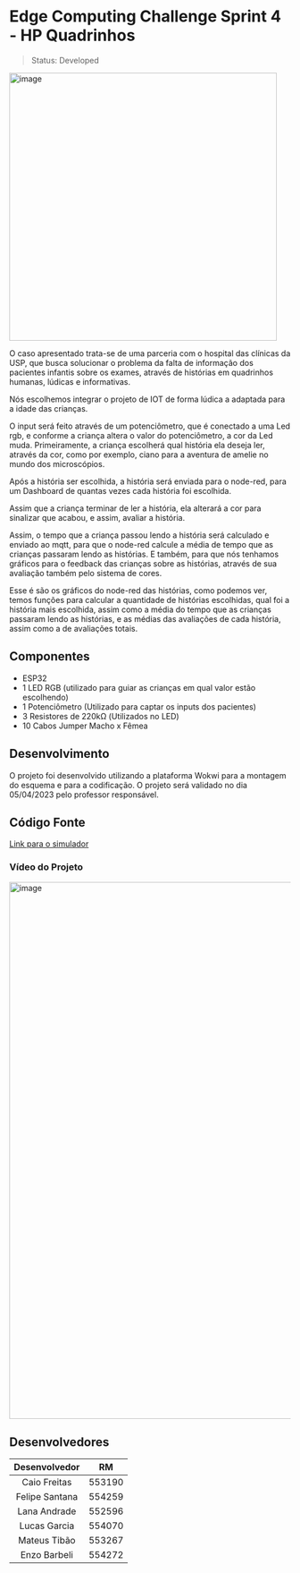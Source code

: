 # Edge Computing Challenge Sprint 4 - HP Quadrinhos

> Status: Developed

<img width="479" alt="image" src="https://github.com/LanaAndrade/hpQuadrinhos-Challenge-Edge/assets/82892986/579d5fd4-ed9a-42c0-8425-95d2d0c58835">

O caso apresentado trata-se de uma parceria com o hospital das clínicas da USP, que busca solucionar o problema da falta de informação dos pacientes infantis sobre os exames, através de histórias em quadrinhos humanas, lúdicas e informativas.

Nós escolhemos integrar o projeto de IOT de forma lúdica a adaptada para a idade das crianças.

O input será feito através de um potenciômetro, que é conectado a uma Led rgb, e conforme a criança altera o valor do potenciômetro, a cor da Led muda. Primeiramente, a criança escolherá qual história ela deseja ler, através da cor, como por exemplo, ciano para a aventura de amelie no mundo dos microscópios.

Após a história ser escolhida, a história será enviada para o node-red, para um Dashboard de quantas vezes cada história foi escolhida.

Assim que a criança terminar de ler a história, ela alterará a cor para sinalizar que acabou, e assim, avaliar a história.

Assim, o tempo que a criança passou lendo a história será calculado e enviado ao mqtt, para que o node-red calcule a média de tempo que as crianças passaram lendo as histórias. E também, para que nós tenhamos gráficos para o feedback das crianças sobre as histórias, através de sua avaliação também pelo sistema de cores.

Esse é são os gráficos do node-red das histórias, como podemos ver, temos funções para calcular a quantidade de histórias escolhidas, qual foi a história mais escolhida, assim como a média do tempo que as crianças passaram lendo as histórias, e as médias das avaliações de cada história, assim como a de avaliações totais.

## Componentes
* ESP32
* 1 LED RGB (utilizado para guiar as crianças em qual valor estão escolhendo)
* 1 Potenciômetro (Utilizado para captar os inputs dos pacientes)
* 3 Resistores de 220kΩ (Utilizados no LED)
* 10 Cabos Jumper Macho x Fêmea
  
## Desenvolvimento
O projeto foi desenvolvido utilizando a plataforma Wokwi para a montagem do esquema e para a codificação. O projeto será validado no dia 05/04/2023 pelo professor responsável.

## Código Fonte
[Link para o simulador](https://wokwi.com/projects/394103961130029057)

### Vídeo do Projeto
<a href="https://www.youtube.com/watch?v=48p4pho06I4"><img width="960" alt="image" src="https://github.com/LanaAndrade/EdgeSprint04/assets/82892986/434919ca-3c08-46f2-8142-5ee656920df0"></a>

## Desenvolvedores

Desenvolvedor | RM
:-----------: | :------:
Caio Freitas  | 553190
Felipe Santana| 554259
Lana Andrade  | 552596
Lucas Garcia  | 554070
Mateus Tibão  | 553267
Enzo Barbeli  | 554272
